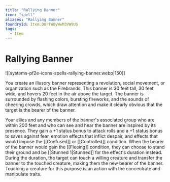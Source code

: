 ```yaml
---
title: "Rallying Banner"
icon: "spell"
aliases: "Rallying Banner"
foundryId: Item.D0rTWOyWwM3VW9US
tags:
  - Item
---
```


# Rallying Banner
![[systems-pf2e-icons-spells-rallying-banner.webp|150]]

You create an illusory banner representing a revolution, social movement, or organization such as the Firebrands. This banner is 30 feet tall, 30 feet wide, and hovers 20 feet in the air above the target. The banner is surrounded by flashing colors, bursting fireworks, and the sounds of cheering crowds, which draw attention and make it clearly obvious that the target is the bearer of the banner.

Your allies and any members of the banner's associated group who are within 200 feet and who can see and hear the banner are inspired by its presence. They gain a +1 status bonus to attack rolls and a +1 status bonus to saves against fear, emotion effects that inflict despair, and effects that would impose the [[Confused]] or [[Controlled]] condition. When the bearer of the banner would gain the [[Fleeing]] condition, they can choose to stand their ground and be [[Stunned 1|Stunned]] for the effect's duration instead. During the duration, the target can touch a willing creature and transfer the banner to the touched creature, making them the new bearer of the banner. Touching a creature for this purpose is an action with the concentrate and manipulate traits.
